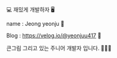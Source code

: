 💻 재밌게 개발하자 🖥

name : Jeong yeonju 🌸

Blog : https://velog.io/@yeonjuu417 🌸

큰그림 그리고 있는 주니어 개발자 입니다. 👩🏻‍💻
